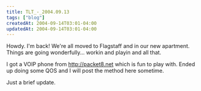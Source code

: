 ```yaml
---
title: TLT_-_2004.09.13
tags: ["blog"]
createdAt: 2004-09-14T03:01-04:00
updatedAt: 2004-09-14T03:01-04:00
---
```


Howdy. I'm back! We're all moved to Flagstaff and in our new apartment. Things are going wonderfully... workin and playin and all that.

I got a VOIP phone from http://packet8.net which is fun to play with. Ended up doing some QOS and I will post the method here sometime.

Just a brief update.

